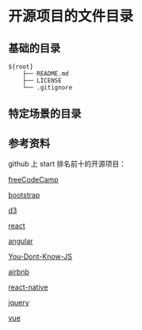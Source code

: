 # 开源项目的文件目录

## 基础的目录

    ${root}
        ├── README.md
        ├── LICENSE
        └── .gitignore
            
## 特定场景的目录

## 参考资料

github 上 start 排名前十的开源项目：

[freeCodeCamp](https://github.com/freeCodeCamp/freeCodeCamp)

[bootstrap](https://github.com/twbs/bootstrap)

[d3](https://github.com/d3/d3)

[react](https://github.com/facebook/react)

[angular](https://github.com/angular/angular.js)

[You-Dont-Know-JS](https://github.com/getify/You-Dont-Know-JS)

[airbnb](https://github.com/airbnb/javascript)

[react-native](https://github.com/facebook/react-native)

[jquery](https://github.com/jquery/jquery)

[vue](https://github.com/vuejs/vue)